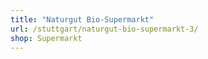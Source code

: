 ```yaml
---
title: "Naturgut Bio-Supermarkt"
url: /stuttgart/naturgut-bio-supermarkt-3/
shop: Supermarkt
---
```

